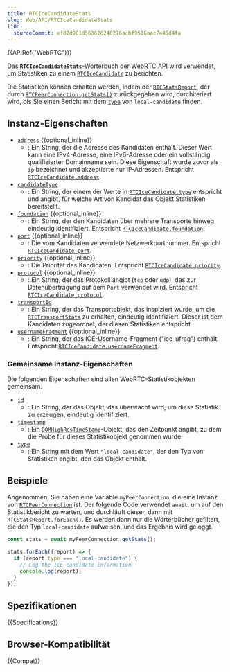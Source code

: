 ```yaml
---
title: RTCIceCandidateStats
slug: Web/API/RTCIceCandidateStats
l10n:
  sourceCommit: ef82d981d563626248276acbf9516aac7445d4fa
---
```


{{APIRef("WebRTC")}}

Das **`RTCIceCandidateStats`**-Wörterbuch der [WebRTC API](/de/docs/Web/API/WebRTC_API) wird verwendet, um Statistiken zu einem [`RTCIceCandidate`](/de/docs/Web/API/RTCIceCandidate) zu berichten.

Die Statistiken können erhalten werden, indem der [`RTCStatsReport`](/de/docs/Web/API/RTCStatsReport), der durch [`RTCPeerConnection.getStats()`](/de/docs/Web/API/RTCPeerConnection/getStats) zurückgegeben wird, durchiteriert wird, bis Sie einen Bericht mit dem [`type`](/de/docs/Web/API/RTCIceCandidateStats/type) von `local-candidate` finden.

## Instanz-Eigenschaften

- [`address`](/de/docs/Web/API/RTCIceCandidateStats/address) {{optional_inline}}
  - : Ein String, der die Adresse des Kandidaten enthält. Dieser Wert kann eine IPv4-Adresse, eine IPv6-Adresse oder ein vollständig qualifizierter Domainname sein. Diese Eigenschaft wurde zuvor als `ip` bezeichnet und akzeptierte nur IP-Adressen.
    Entspricht [`RTCIceCandidate.address`](/de/docs/Web/API/RTCIceCandidate/address).
- [`candidateType`](/de/docs/Web/API/RTCIceCandidateStats/candidateType)
  - : Ein String, der einem der Werte in [`RTCIceCandidate.type`](/de/docs/Web/API/RTCIceCandidate/type#value) entspricht und angibt, für welche Art von Kandidat das Objekt Statistiken bereitstellt.
- [`foundation`](/de/docs/Web/API/RTCIceCandidateStats/foundation) {{optional_inline}}
  - : Ein String, der den Kandidaten über mehrere Transporte hinweg eindeutig identifiziert.
    Entspricht [`RTCIceCandidate.foundation`](/de/docs/Web/API/RTCIceCandidate/foundation).
- [`port`](/de/docs/Web/API/RTCIceCandidateStats/port) {{optional_inline}}
  - : Die vom Kandidaten verwendete Netzwerkportnummer.
    Entspricht [`RTCIceCandidate.port`](/de/docs/Web/API/RTCIceCandidate/port).
- [`priority`](/de/docs/Web/API/RTCIceCandidateStats/priority) {{optional_inline}}
  - : Die Priorität des Kandidaten.
    Entspricht [`RTCIceCandidate.priority`](/de/docs/Web/API/RTCIceCandidate/priority).
- [`protocol`](/de/docs/Web/API/RTCIceCandidateStats/protocol) {{optional_inline}}
  - : Ein String, der das Protokoll angibt (`tcp` oder `udp`), das zur Datenübertragung auf dem `Port` verwendet wird.
    Entspricht [`RTCIceCandidate.protocol`](/de/docs/Web/API/RTCIceCandidate/protocol).
- [`transportId`](/de/docs/Web/API/RTCIceCandidateStats/transportId)
  - : Ein String, der das Transportobjekt, das inspiziert wurde, um die [`RTCTransportStats`](/de/docs/Web/API/RTCTransportStats) zu erhalten, eindeutig identifiziert. Dieser ist dem Kandidaten zugeordnet, der diesen Statistiken entspricht.
- [`usernameFragment`](/de/docs/Web/API/RTCIceCandidateStats/usernameFragment) {{optional_inline}}
  - : Ein String, der das ICE-Username-Fragment ("ice-ufrag") enthält.
    Entspricht [`RTCIceCandidate.usernameFragment`](/de/docs/Web/API/RTCIceCandidate/usernameFragment).

### Gemeinsame Instanz-Eigenschaften

Die folgenden Eigenschaften sind allen WebRTC-Statistikobjekten gemeinsam.

<!-- RTCStats -->

- [`id`](/de/docs/Web/API/RTCIceCandidateStats/id)
  - : Ein String, der das Objekt, das überwacht wird, um diese Statistik zu erzeugen, eindeutig identifiziert.
- [`timestamp`](/de/docs/Web/API/RTCIceCandidateStats/timestamp)
  - : Ein [`DOMHighResTimeStamp`](/de/docs/Web/API/DOMHighResTimeStamp)-Objekt, das den Zeitpunkt angibt, zu dem die Probe für dieses Statistikobjekt genommen wurde.
- [`type`](/de/docs/Web/API/RTCIceCandidateStats/type)
  - : Ein String mit dem Wert `"local-candidate"`, der den Typ von Statistiken angibt, den das Objekt enthält.

## Beispiele

Angenommen, Sie haben eine Variable `myPeerConnection`, die eine Instanz von [`RTCPeerConnection`](/de/docs/Web/API/RTCPeerConnection) ist. Der folgende Code verwendet `await`, um auf den Statistikbericht zu warten, und durchläuft diesen dann mit `RTCStatsReport.forEach()`.
Es werden dann nur die Wörterbücher gefiltert, die den Typ `local-candidate` aufweisen, und das Ergebnis wird geloggt.

```js
const stats = await myPeerConnection.getStats();

stats.forEach((report) => {
  if (report.type === "local-candidate") {
    // Log the ICE candidate information
    console.log(report);
  }
});
```

## Spezifikationen

{{Specifications}}

## Browser-Kompatibilität

{{Compat}}
